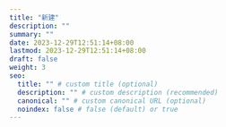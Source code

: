 ```yaml
---
title: "新建"
description: ""
summary: ""
date: 2023-12-29T12:51:14+08:00
lastmod: 2023-12-29T12:51:14+08:00
draft: false
weight: 3
seo:
  title: "" # custom title (optional)
  description: "" # custom description (recommended)
  canonical: "" # custom canonical URL (optional)
  noindex: false # false (default) or true
---
```

